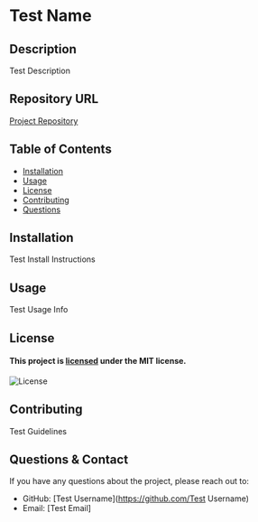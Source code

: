 # Test Name
  ## Description
  Test Description
  
## Repository URL
[Project Repository](testRepo)

  ## Table of Contents
  - [Installation](#installation)
  - [Usage](#usage)
  - [License](#license)
  - [Contributing](#contributing)
  - [Questions](#questions)

## Installation
Test Install Instructions

## Usage
Test Usage Info

## License
#### This project is [licensed](./LICENSE) under the MIT license.
![License](https://img.shields.io/badge/license-MIT-green)

## Contributing
Test Guidelines

## Questions & Contact
If you have any questions about the project, please reach out to:
- GitHub: [Test Username](https://github.com/Test Username)
- Email: [Test Email]
